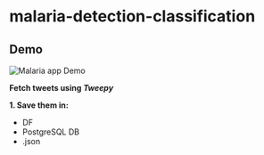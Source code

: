 # malaria-detection-classification  

## Demo

![Malaria app Demo](demo3.gif)  

**Fetch tweets using _Tweepy_**    

**1. Save them in:**  
  - DF 
  - PostgreSQL DB
  - .json
